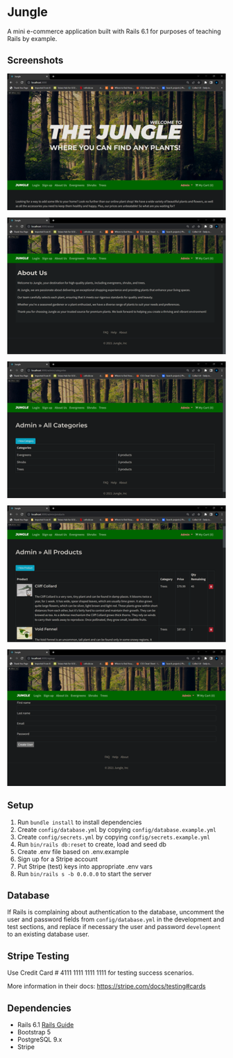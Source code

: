 # Jungle

A mini e-commerce application built with Rails 6.1 for purposes of teaching Rails by example.

## Screenshots

![home page](https://github.com/DanRoss88/jungle-rails/blob/master/docs/Screenshot%20(30).png?raw=true)

![About us](https://github.com/DanRoss88/jungle-rails/blob/master/docs/Screenshot%20(34).png?raw=true)

![Admin categories](https://github.com/DanRoss88/jungle-rails/blob/master/docs/Screenshot%20(31).png?raw=true)

![Admin products](https://github.com/DanRoss88/jungle-rails/blob/master/docs/Screenshot%20(32).png?raw=true)

![Sign up](https://github.com/DanRoss88/jungle-rails/blob/master/docs/Screenshot%20(33).png?raw=true)



## Setup

1. Run `bundle install` to install dependencies
2. Create `config/database.yml` by copying `config/database.example.yml`
3. Create `config/secrets.yml` by copying `config/secrets.example.yml`
4. Run `bin/rails db:reset` to create, load and seed db
5. Create .env file based on .env.example
6. Sign up for a Stripe account
7. Put Stripe (test) keys into appropriate .env vars
8. Run `bin/rails s -b 0.0.0.0` to start the server

## Database

If Rails is complaining about authentication to the database, uncomment the user and password fields from `config/database.yml` in the development and test sections, and replace if necessary the user and password `development` to an existing database user.

## Stripe Testing

Use Credit Card # 4111 1111 1111 1111 for testing success scenarios.

More information in their docs: <https://stripe.com/docs/testing#cards>

## Dependencies

- Rails 6.1 [Rails Guide](http://guides.rubyonrails.org/v6.1/)
- Bootstrap 5
- PostgreSQL 9.x
- Stripe
